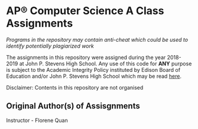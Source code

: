 # AP® Computer Science A Class Assignments
*Programs in the repository may contain anti-cheat which could be used to identify potentially plagiarized work*

The assignments in this repository were assigned during the year 2018-2019 at John P. Stevens High School. Any use of this code for **ANY** purpose is subject to the Academic Integrity Policy instituted by Edison Board of Education and/or John P. Stevens High School which may be read [here](https://resources.finalsite.net/images/v1576641054/edisonk12njus/wycr3qvzuot4xahx9bol/5701_-_Plagiarism.pdf).

Disclaimer: Contents in this repository are not organised
## Original Author(s) of Assisgnments
Instructor - Florene Quan
